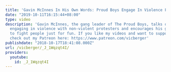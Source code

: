 ```yaml
---
title: 'Gavin McInnes In His Own Words: Proud Boys Engage In Violence For Fun'
date: "2019-10-11T16:15:44+08:00"
type: video
description: 'Gavin McInnes, the gang leader of The Proud Boys, talks openly about
  engaging in violence with non-violent protesters and encourages his gang members
  to fight people just for fun. If you like my videos and want to support my work,
  check out my Patreon here: https://www.patreon.com/vicberger'
publishdate: "2018-10-17T18:41:08.000Z"
url: /vicberger/_J_1Wqzqt4I/
providers:
  youtube:
    id: _J_1Wqzqt4I
---
```


